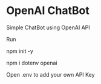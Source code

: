# OpenAI ChatBot
 Simple ChatBot using OpenAI API
<br>

Run 
<br>

npm init -y
<br>

npm i dotenv openai
<br>

Open .env to add your own API Key
